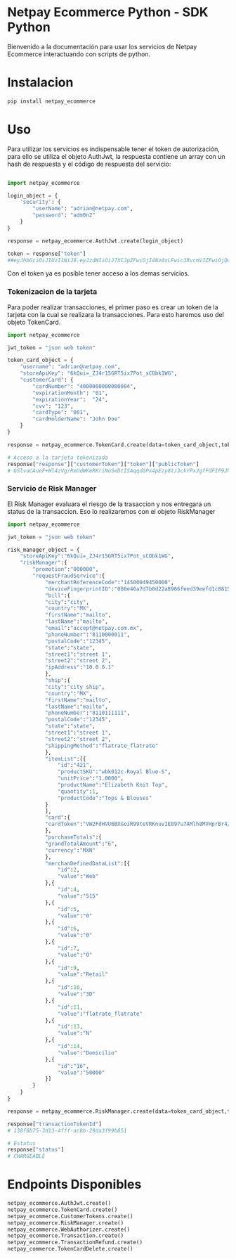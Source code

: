 # Netpay Ecommerce Python - SDK Python

Bienvenido a la documentación para usar los servicios de Netpay Ecommerce interactuando con scripts de python.

Instalacion
===============

```sh
pip install netpay_ecommerce
```

Uso
================

Para utilizar los servicios es indispensable tener el token de autorización, para ello se utiliza el objeto AuthJwt, la respuesta contiene un array con un hash de respuesta y el código de respuesta del servicio:

```python

import netpay_ecommerce

login_object = {
    'security': {
        "userName": "adrian@netpay.com",
        "password": "adm0n2"
    }
}

response = netpay_ecommerce.AuthJwt.create(login_object)

token = response["token"]
##eyJhbGciOiJIUzI1NiJ9.eyJzdWIiOiJ7XCJpZFwiOjI4NzAxLFwic3RvcmVJZFwiOjQwOTQ0LFwic3RvcmVJZEFjcVwiOlwiNTI5Mzk1XCIsXCJuYW1lXCI6XCJQT1NcIixcInVz...
```

Con el token ya es posible tener acceso a los demas servicios.

### Tokenizacion de la tarjeta

Para poder realizar transacciones, el primer paso es crear un token de la tarjeta con la cual se realizara la transacciones. Para esto haremos uso del objeto TokenCard.

```python
import netpay_ecommerce

jwt_token = "json web token"

token_card_object = {
    "username": "adrian@netpay.com",
    "storeApiKey": "6kQui=_ZJ4r15GRT5ix7Pot_sCObk1WG",
    "customerCard": {
        "cardNumber": "4000000000000004",
        "expirationMonth": "01",
        "expirationYear":  "24",
        "cvv": "123",
        "cardType": "001",
        "cardHolderName": "John Doe"
    }
}

response = netpay_ecommerce.TokenCard.create(data=token_card_object,token=jwt_token)

# Acceso a la tarjeta tokenizada
response["response"]["customerToken"]["token"]["publicToken"]
# GSlvaCAueF+Wl4zVg/ReUdWKeRKriNoSeDtISAqqdGPx4pEzy8t/3ckYPxJgfFdFIF9JNIm6sVHY3B+dbt8txg==
```

### Servicio de Risk Manager

El Risk Manager evaluara el riesgo de la trasaccion y nos entregara un status de la transaccion. Eso lo realizaremos con el objeto RiskManager

```python
import netpay_ecommerce

jwt_token = "json web token"

risk_manager_object = {  
    "storeApiKey":"6kQui=_ZJ4r15GRT5ix7Pot_sCObk1WG",
    "riskManager":{
        "promotion":"000000",
        "requestFraudService":{  
            "merchantReferenceCode":"14500049450000",
            "deviceFingerprintID":"086e46a7d7b0d22a8966feed39eefd1c881507939638",
            "bill":{  
            "city":"city",
            "country":"MX",
            "firstName":"mailto",
            "lastName":"mailto",
            "email":"accept@netpay.com.mx",
            "phoneNumber":"8110000011",
            "postalCode":"12345",
            "state":"state",
            "street1":"street 1",
            "street2":"street 2",
            "ipAddress":"10.0.0.1"
            },
            "ship":{  
            "city":"city ship",
            "country":"MX",
            "firstName":"mailto",
            "lastName":"mailto",
            "phoneNumber":"8110111111",
            "postalCode":"12345",
            "state":"state",
            "street1":"street 1",
            "street2":"street 2",
            "shippingMethod":"flatrate_flatrate"
            },
            "itemList":[{  
                "id":"421",
                "productSKU":"wbk012c-Royal Blue-S",
                "unitPrice":"1.0000",
                "productName":"Elizabeth Knit Top",
                "quantity":1,
                "productCode":"Tops & Blouses"
            }
            ],
            "card":{  
            "cardToken":"VW2FdHVU6BXGoiR99teVRKnuvIE897u7AMlh8MVHprBr4/LHIv6r7Nn0SwNEfsEfx8i7ngLOZyEL+eLsKoZCGg=="
            },
            "purchaseTotals":{  
            "grandTotalAmount":"6",
            "currency":"MXN"
            },
            "merchanDefinedDataList":[{  
                "id":2,
                "value":"Web"
            },{  
                "id":4,
                "value":"515"
            },{  
                "id":5,
                "value":"0"
            },{  
                "id":6,
                "value":"0"
            },{ 
                "id":7,
                "value":"0"
            },{  
                "id":9,
                "value":"Retail"
            },{  
                "id":10,
                "value":"3D"
            },{  
                "id":11,
                "value":"flatrate_flatrate"
            },{  
                "id":13,
                "value":"N"
            },{  
                "id":14,
                "value":"Domicilio"
            },{  
                "id":"16",
                "value":"50000"
            }]
        }
    }   
}

response = netpay_ecommerce.RiskManager.create(data=token_card_object,token=jwt_token)

response["transactionTokenId"] 
# 138f8b75-3d13-4fff-ac8b-29da3f99b851

# Estatus
response["status"]
# CHARGEABLE 
```

Endpoints Disponibles
=====================

```python
netpay_ecommerce.AuthJwt.create()
netpay_ecommerce.TokenCard.create()
netpay_ecommerce.CustomerTokens.create()
netpay_ecommerce.RiskManager.create()
netpay_ecommerce.WebAuthorizer.create()
netpay_ecommerce.Transaction.create()
netpay_ecommerce.TransactionRefund.create()
netpay_commerce.TokenCardDelete.create()
```







